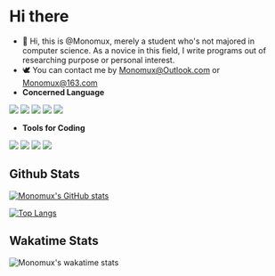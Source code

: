 # Hi there 

- 👋 Hi, this is @Monomux, merely a student who's not majored in computer science. As a novice in this field, I write programs out of researching purpose or personal interest. 
- 🕊️ You can contact me by Monomux@Outlook.com or Monomux@163.com
- **Concerned Language**

![](https://img.shields.io/badge/Lang-Java-informational?style=flat-square&color=blueviolet&logo=Java&logoColor=white) ![](https://img.shields.io/badge/Lang-Python-informational?style=flat-square&color=blueviolet&logo=Python&logoColor=white) ![](https://img.shields.io/badge/Lang-C++-informational?style=flat-square&color=blueviolet&logo=C%2B%2B&logoColor=white) ![](https://img.shields.io/badge/Lang-Julia-informational?style=flat-square&color=blueviolet&logo=Julia&logoColor=white) ![](https://img.shields.io/badge/Lang-Lua-informational?style=flat-square&color=blueviolet&logo=Lua&logoColor=white) 

+ **Tools for Coding**

![](https://img.shields.io/badge/IDE-IDEA-informational?style=flat-square&color=blueviolet&logo=IntelliJ-IDEA&logoColor=white) ![](https://img.shields.io/badge/IDE-Pycharm-informational?style=flat-square&color=blueviolet&logo=Pycharm&logoColor=white) ![](https://img.shields.io/badge/IDE-Clion-informational?style=flat-square&color=blueviolet&logo=Clion&logoColor=white) ![](https://img.shields.io/badge/IDE-VSCode-informational?style=flat-square&color=blueviolet&logo=Visual-Studio-Code&logoColor=white) 

## Github Stats

[![Monomux's GitHub stats](https://github-readme-stats.vercel.app/api?username=Monomux&count_private=true&show_icons=true&theme=cobalt)](https://github.com/anuraghazra/github-readme-stats)

[![Top Langs](https://github-readme-stats.vercel.app/api/top-langs/?username=Monomux&layout=compact&theme=cobalt&count_private=true&langs_count=10)](https://github.com/anuraghazra/github-readme-stats)

<!--![]( https://visitor-badge.glitch.me/badge?page_id=Monomux.github.com)-->

## Wakatime Stats

![Monomux's wakatime stats](https://github-readme-stats.vercel.app/api/wakatime?username=Monomux&theme=cobalt&range=last_year&layout=compact&langs_count=10&hide=Text,Other,Git%20Config,RPMSpec)

<!--[![Monomux's wakatime stats](https://github-readme-stats.vercel.app/api/wakatime?username=Monomux&theme=cobalt)](https://github.com/anuraghazra/github-readme-stats)-->

<!-- ###  -->



<!---
Monomux/Monomux is a ✨ special ✨ repository because its `README.md` (this file) appears on your GitHub profile.
You can click the Preview link to take a look at your changes.
--->
